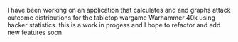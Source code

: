 I have been working on an application that calculates and and graphs attack outcome distributions for the tabletop wargame Warhammer 40k using hacker statistics.
this is a work in progess and I hope to refactor and add new features soon
